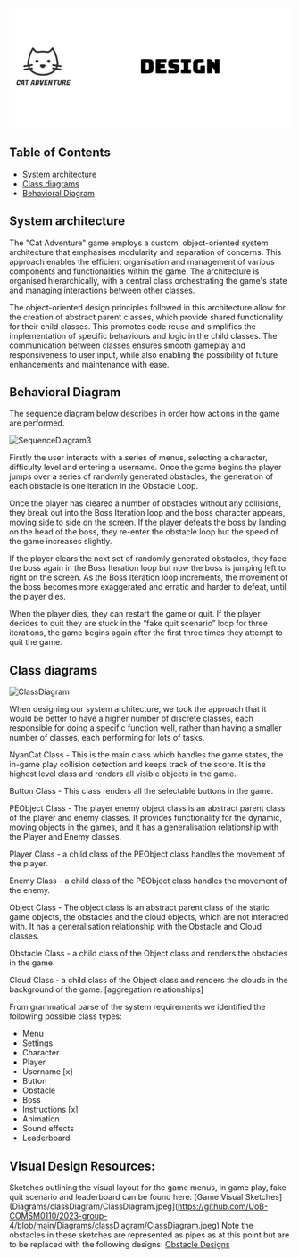 <p align="center">
  <img src="Images/design.png" alt="logo-black">
</p>


## Table of Contents
  - [System architecture](#system-architecture)
  - [Class diagrams](#class-diagrams)
  - [Behavioral Diagram](#behavioral-diagram)


## System architecture

The "Cat Adventure" game employs a custom, object-oriented system architecture that emphasises modularity and separation of concerns. This approach enables the efficient organisation and management of various components and functionalities within the game. The architecture is organised hierarchically, with a central class orchestrating the game's state and managing interactions between other classes.

The object-oriented design principles followed in this architecture allow for the creation of abstract parent classes, which provide shared functionality for their child classes. This promotes code reuse and simplifies the implementation of specific behaviours and logic in the child classes. The communication between classes ensures smooth gameplay and responsiveness to user input, while also enabling the possibility of future enhancements and maintenance with ease.

 ## Behavioral Diagram
The sequence diagram below describes in order how actions in the game are performed.

![SequenceDiagram3](https://user-images.githubusercontent.com/115186584/234691294-15f4200f-aea6-4d1a-a57e-96b55aa8abfc.png)

Firstly the user interacts with a series of menus, selecting a character, difficulty level and entering a username. Once the game begins the player jumps over a series of randomly generated obstacles, the generation of each obstacle is one iteration in the Obstacle Loop.

Once the player has cleared a number of obstacles without any collisions, they break out into the Boss Iteration loop and the boss character appears, moving side to side on the screen. If the player defeats the boss by landing on the head of the boss, they re-enter the obstacle loop but the speed of the game increases slightly.

If the player clears the next set of randomly generated obstacles, they face the boss again in the Boss Iteration loop but now the boss is jumping left to right on the screen. As the Boss Iteration loop increments, the movement of the boss becomes more exaggerated and erratic and harder to defeat, until the player dies.

When the player dies, they can restart the game or quit. If the player decides to quit they are stuck in the “fake quit scenario” loop for three iterations, the game begins again after the first three times they attempt to quit the game.

## Class diagrams
 
![ClassDiagram](https://user-images.githubusercontent.com/115186584/234691242-91ad3357-0b8d-488b-a6d0-d98b9b9a026a.jpeg)

When designing our system architecture, we took the approach that it would be better to have a higher number of discrete classes, each responsible for doing a specific function well, rather than having a smaller number of classes, each performing for lots of tasks.

NyanCat Class - This is the main class which handles the game states, the in-game play collision detection and keeps track of the score. It is the highest level class and renders all visible objects in the game.

Button Class - This class renders all the selectable buttons in the game.

PEObject Class - The player enemy object class is an abstract parent class of the player and enemy classes. It provides functionality for the dynamic, moving objects in the games, and it has a generalisation relationship with the Player and Enemy classes. 

Player Class - a child class of the PEObject class handles the movement of the player.

Enemy Class - a child class of the PEObject class handles the movement of the enemy.

Object Class - The object class is an abstract parent class of the static game objects, the obstacles and the cloud objects, which are not interacted with. It has a generalisation relationship with the Obstacle and Cloud classes. 

Obstacle Class - a child class of the Object class and renders the obstacles in the game.

Cloud Class - a child class of the Object class and renders the clouds in the background of the game.
[aggregation relationships]

From grammatical parse of the system requirements we identified the following possible class types:
- Menu
- Settings
- Character
- Player
- Username [x]
- Button
- Obstacle
- Boss
- Instructions [x]
- Animation
- Sound effects
- Leaderboard

## Visual Design Resources:
Sketches outlining the visual layout for the game menus, in game play,  fake quit scenario and leaderboard can be found here: 
[Game Visual Sketches](Diagrams/classDiagram/ClassDiagram.jpeg](https://github.com/UoB-COMSM0110/2023-group-4/blob/main/Diagrams/classDiagram/ClassDiagram.jpeg)
Note the obstacles in these sketches are represented as pipes as at this point but are to be replaced with the following designs:
[Obstacle Designs](https://github.com/UoB-COMSM0110/2023-group-4/tree/main/Code/design_and_interface/game_BG/obstacle)


 

